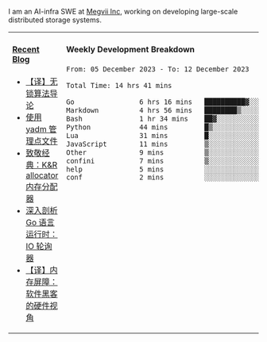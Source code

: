 I am an AI-infra SWE at [Megvii Inc](https://en.megvii.com/), working on developing large-scale distributed storage systems.

<table width="960px">
<tr>
<td valign="top" width="50%">

#### <a href="https://www.kongjun18.me" target="_blank">Recent Blog</a>

<!-- BLOG-POST-LIST:START -->
- [【译】无锁算法导论](https://kongjun18.github.io/posts/2023/07/14/)
- [使用 yadm 管理点文件](https://kongjun18.github.io/posts/2023/04/07/)
- [致敬经典：K&amp;R allocator 内存分配器](https://kongjun18.github.io/posts/2022/12/12/)
- [深入剖析 Go 语言运行时：IO 轮询器](https://kongjun18.github.io/posts/2022/11/21/)
- [【译】内存屏障：软件黑客的硬件视角](https://kongjun18.github.io/posts/2022/11/03/)
<!-- BLOG-POST-LIST:END -->

</td>
<td valign="top" width="50%">

#### Weekly Development Breakdown

<!--START_SECTION:waka-->

```txt
From: 05 December 2023 - To: 12 December 2023

Total Time: 14 hrs 41 mins

Go                6 hrs 16 mins   ██████████▓░░░░░░░░░░░░░░   42.68 %
Markdown          4 hrs 56 mins   ████████▒░░░░░░░░░░░░░░░░   33.66 %
Bash              1 hr 34 mins    ██▓░░░░░░░░░░░░░░░░░░░░░░   10.78 %
Python            44 mins         █▒░░░░░░░░░░░░░░░░░░░░░░░   05.09 %
Lua               31 mins         █░░░░░░░░░░░░░░░░░░░░░░░░   03.63 %
JavaScript        11 mins         ▒░░░░░░░░░░░░░░░░░░░░░░░░   01.36 %
Other             9 mins          ▒░░░░░░░░░░░░░░░░░░░░░░░░   01.04 %
confini           7 mins          ▒░░░░░░░░░░░░░░░░░░░░░░░░   00.86 %
help              5 mins          ░░░░░░░░░░░░░░░░░░░░░░░░░   00.59 %
conf              2 mins          ░░░░░░░░░░░░░░░░░░░░░░░░░   00.24 %
```

<!--END_SECTION:waka-->
</td>
</tr>

</table>
